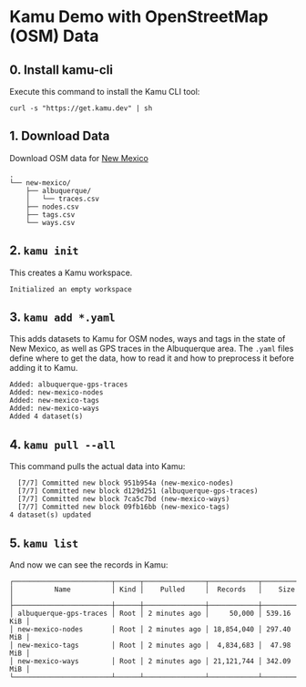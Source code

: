 
# Kamu Demo with OpenStreetMap (OSM) Data

## 0. Install kamu-cli

Execute this command to install the Kamu CLI tool:

`curl -s "https://get.kamu.dev" | sh`

## 1. Download Data

Download OSM data for [New Mexico](https://drive.google.com/drive/u/0/folders/1a44geavf3hGfOTNSdbUc0jDm21woe5Xl)

```
.
└── new-mexico/
    ├── albuquerque/
    │   └── traces.csv
    ├── nodes.csv
    ├── tags.csv
    └── ways.csv
```

## 2. `kamu init`

This creates a Kamu workspace.

```
Initialized an empty workspace
```

## 3. `kamu add *.yaml`

This adds datasets to Kamu for OSM nodes, ways and tags in the state of New Mexico, 
as well as GPS traces in the Albuquerque area. The `.yaml` files define where to get
the data, how to read it and how to preprocess it before adding it to Kamu.

```
Added: albuquerque-gps-traces
Added: new-mexico-nodes
Added: new-mexico-tags
Added: new-mexico-ways
Added 4 dataset(s)
```

## 4. `kamu pull --all`

This command pulls the actual data into Kamu:

```
  [7/7] Committed new block 951b954a (new-mexico-nodes)
  [7/7] Committed new block d129d251 (albuquerque-gps-traces)
  [7/7] Committed new block 7ca5c7bd (new-mexico-ways)
  [7/7] Committed new block 09fb16bb (new-mexico-tags)
4 dataset(s) updated
```

## 5. `kamu list`

And now we can see the records in Kamu:

```
┌────────────────────────┬──────┬───────────────┬────────────┬────────────┐
│          Name          │ Kind │    Pulled     │  Records   │    Size    │
├────────────────────────┼──────┼───────────────┼────────────┼────────────┤
│ albuquerque-gps-traces │ Root │ 2 minutes ago │     50,000 │ 539.16 KiB │
│ new-mexico-nodes       │ Root │ 2 minutes ago │ 18,854,040 │ 297.40 MiB │
│ new-mexico-tags        │ Root │ 2 minutes ago │  4,834,683 │  47.98 MiB │
│ new-mexico-ways        │ Root │ 2 minutes ago │ 21,121,744 │ 342.09 MiB │
└────────────────────────┴──────┴───────────────┴────────────┴────────────┘
```